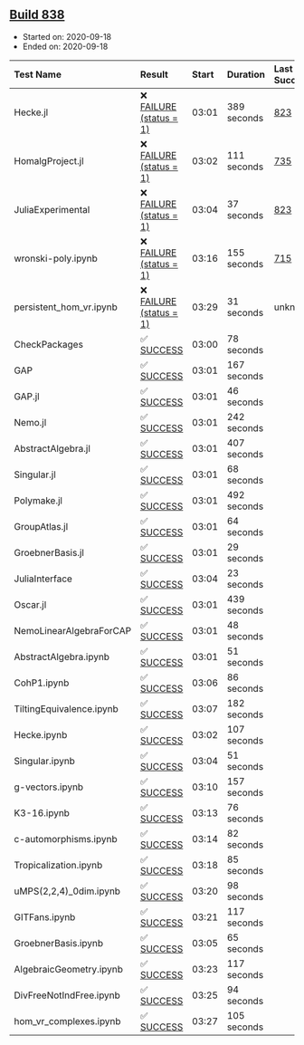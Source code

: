 ## [Build 838](https://oscarci.mathematik.uni-kl.de/job/oscar-stable/838/)

* Started on: 2020-09-18
* Ended on: 2020-09-18

| Test Name    | Result | Start | Duration | Last Success | First Failure |
|:-------------|:-------|:------|:---------|:-------------|:--------------|
| Hecke.jl | ❌ [FAILURE (status = 1)](https://oscarci.mathematik.uni-kl.de/job/oscar-stable/838/artifact/logs/build-838/Hecke.jl.log) | 03:01 | 389 seconds | [823](https://oscarci.mathematik.uni-kl.de/job/oscar-stable/823/) | [824](https://oscarci.mathematik.uni-kl.de/job/oscar-stable/824/) |
| HomalgProject.jl | ❌ [FAILURE (status = 1)](https://oscarci.mathematik.uni-kl.de/job/oscar-stable/838/artifact/logs/build-838/HomalgProject.jl.log) | 03:02 | 111 seconds | [735](https://oscarci.mathematik.uni-kl.de/job/oscar-stable/735/) | [736](https://oscarci.mathematik.uni-kl.de/job/oscar-stable/736/) |
| JuliaExperimental | ❌ [FAILURE (status = 1)](https://oscarci.mathematik.uni-kl.de/job/oscar-stable/838/artifact/logs/build-838/JuliaExperimental.log) | 03:04 | 37 seconds | [823](https://oscarci.mathematik.uni-kl.de/job/oscar-stable/823/) | [824](https://oscarci.mathematik.uni-kl.de/job/oscar-stable/824/) |
| wronski-poly.ipynb | ❌ [FAILURE (status = 1)](https://oscarci.mathematik.uni-kl.de/job/oscar-stable/838/artifact/logs/build-838/wronski-poly.ipynb.log) | 03:16 | 155 seconds | [715](https://oscarci.mathematik.uni-kl.de/job/oscar-stable/715/) | [716](https://oscarci.mathematik.uni-kl.de/job/oscar-stable/716/) |
| persistent_hom_vr.ipynb | ❌ [FAILURE (status = 1)](https://oscarci.mathematik.uni-kl.de/job/oscar-stable/838/artifact/logs/build-838/persistent_hom_vr.ipynb.log) | 03:29 | 31 seconds | unknown | unknown |
| CheckPackages | ✅ [SUCCESS](https://oscarci.mathematik.uni-kl.de/job/oscar-stable/838/artifact/logs/build-838/CheckPackages.log) | 03:00 | 78 seconds |  |  |
| GAP | ✅ [SUCCESS](https://oscarci.mathematik.uni-kl.de/job/oscar-stable/838/artifact/logs/build-838/GAP.log) | 03:01 | 167 seconds |  |  |
| GAP.jl | ✅ [SUCCESS](https://oscarci.mathematik.uni-kl.de/job/oscar-stable/838/artifact/logs/build-838/GAP.jl.log) | 03:01 | 46 seconds |  |  |
| Nemo.jl | ✅ [SUCCESS](https://oscarci.mathematik.uni-kl.de/job/oscar-stable/838/artifact/logs/build-838/Nemo.jl.log) | 03:01 | 242 seconds |  |  |
| AbstractAlgebra.jl | ✅ [SUCCESS](https://oscarci.mathematik.uni-kl.de/job/oscar-stable/838/artifact/logs/build-838/AbstractAlgebra.jl.log) | 03:01 | 407 seconds |  |  |
| Singular.jl | ✅ [SUCCESS](https://oscarci.mathematik.uni-kl.de/job/oscar-stable/838/artifact/logs/build-838/Singular.jl.log) | 03:01 | 68 seconds |  |  |
| Polymake.jl | ✅ [SUCCESS](https://oscarci.mathematik.uni-kl.de/job/oscar-stable/838/artifact/logs/build-838/Polymake.jl.log) | 03:01 | 492 seconds |  |  |
| GroupAtlas.jl | ✅ [SUCCESS](https://oscarci.mathematik.uni-kl.de/job/oscar-stable/838/artifact/logs/build-838/GroupAtlas.jl.log) | 03:01 | 64 seconds |  |  |
| GroebnerBasis.jl | ✅ [SUCCESS](https://oscarci.mathematik.uni-kl.de/job/oscar-stable/838/artifact/logs/build-838/GroebnerBasis.jl.log) | 03:01 | 29 seconds |  |  |
| JuliaInterface | ✅ [SUCCESS](https://oscarci.mathematik.uni-kl.de/job/oscar-stable/838/artifact/logs/build-838/JuliaInterface.log) | 03:04 | 23 seconds |  |  |
| Oscar.jl | ✅ [SUCCESS](https://oscarci.mathematik.uni-kl.de/job/oscar-stable/838/artifact/logs/build-838/Oscar.jl.log) | 03:01 | 439 seconds |  |  |
| NemoLinearAlgebraForCAP | ✅ [SUCCESS](https://oscarci.mathematik.uni-kl.de/job/oscar-stable/838/artifact/logs/build-838/NemoLinearAlgebraForCAP.log) | 03:01 | 48 seconds |  |  |
| AbstractAlgebra.ipynb | ✅ [SUCCESS](https://oscarci.mathematik.uni-kl.de/job/oscar-stable/838/artifact/logs/build-838/AbstractAlgebra.ipynb.log) | 03:01 | 51 seconds |  |  |
| CohP1.ipynb | ✅ [SUCCESS](https://oscarci.mathematik.uni-kl.de/job/oscar-stable/838/artifact/logs/build-838/CohP1.ipynb.log) | 03:06 | 86 seconds |  |  |
| TiltingEquivalence.ipynb | ✅ [SUCCESS](https://oscarci.mathematik.uni-kl.de/job/oscar-stable/838/artifact/logs/build-838/TiltingEquivalence.ipynb.log) | 03:07 | 182 seconds |  |  |
| Hecke.ipynb | ✅ [SUCCESS](https://oscarci.mathematik.uni-kl.de/job/oscar-stable/838/artifact/logs/build-838/Hecke.ipynb.log) | 03:02 | 107 seconds |  |  |
| Singular.ipynb | ✅ [SUCCESS](https://oscarci.mathematik.uni-kl.de/job/oscar-stable/838/artifact/logs/build-838/Singular.ipynb.log) | 03:04 | 51 seconds |  |  |
| g-vectors.ipynb | ✅ [SUCCESS](https://oscarci.mathematik.uni-kl.de/job/oscar-stable/838/artifact/logs/build-838/g-vectors.ipynb.log) | 03:10 | 157 seconds |  |  |
| K3-16.ipynb | ✅ [SUCCESS](https://oscarci.mathematik.uni-kl.de/job/oscar-stable/838/artifact/logs/build-838/K3-16.ipynb.log) | 03:13 | 76 seconds |  |  |
| c-automorphisms.ipynb | ✅ [SUCCESS](https://oscarci.mathematik.uni-kl.de/job/oscar-stable/838/artifact/logs/build-838/c-automorphisms.ipynb.log) | 03:14 | 82 seconds |  |  |
| Tropicalization.ipynb | ✅ [SUCCESS](https://oscarci.mathematik.uni-kl.de/job/oscar-stable/838/artifact/logs/build-838/Tropicalization.ipynb.log) | 03:18 | 85 seconds |  |  |
| uMPS(2,2,4)_0dim.ipynb | ✅ [SUCCESS](https://oscarci.mathematik.uni-kl.de/job/oscar-stable/838/artifact/logs/build-838/uMPS-2-2-4-_0dim.ipynb.log) | 03:20 | 98 seconds |  |  |
| GITFans.ipynb | ✅ [SUCCESS](https://oscarci.mathematik.uni-kl.de/job/oscar-stable/838/artifact/logs/build-838/GITFans.ipynb.log) | 03:21 | 117 seconds |  |  |
| GroebnerBasis.ipynb | ✅ [SUCCESS](https://oscarci.mathematik.uni-kl.de/job/oscar-stable/838/artifact/logs/build-838/GroebnerBasis.ipynb.log) | 03:05 | 65 seconds |  |  |
| AlgebraicGeometry.ipynb | ✅ [SUCCESS](https://oscarci.mathematik.uni-kl.de/job/oscar-stable/838/artifact/logs/build-838/AlgebraicGeometry.ipynb.log) | 03:23 | 117 seconds |  |  |
| DivFreeNotIndFree.ipynb | ✅ [SUCCESS](https://oscarci.mathematik.uni-kl.de/job/oscar-stable/838/artifact/logs/build-838/DivFreeNotIndFree.ipynb.log) | 03:25 | 94 seconds |  |  |
| hom_vr_complexes.ipynb | ✅ [SUCCESS](https://oscarci.mathematik.uni-kl.de/job/oscar-stable/838/artifact/logs/build-838/hom_vr_complexes.ipynb.log) | 03:27 | 105 seconds |  |  |
